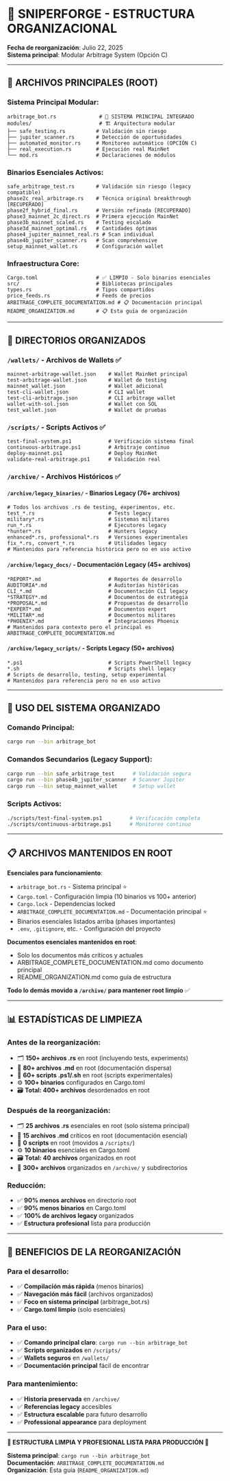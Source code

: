 # 📁 SNIPERFORGE - ESTRUCTURA ORGANIZACIONAL

**Fecha de reorganización**: Julio 22, 2025  
**Sistema principal**: Modular Arbitrage System (Opción C)

---

## 🎯 **ARCHIVOS PRINCIPALES (ROOT)**

### **Sistema Principal Modular**:
```
arbitrage_bot.rs              # 🎯 SISTEMA PRINCIPAL INTEGRADO
modules/                      # 🏗️ Arquitectura modular
├── safe_testing.rs          # Validación sin riesgo
├── jupiter_scanner.rs       # Detección de oportunidades
├── automated_monitor.rs     # Monitoreo automático (OPCIÓN C)
├── real_execution.rs        # Ejecución real MainNet
└── mod.rs                   # Declaraciones de módulos
```

### **Binarios Esenciales Activos**:
```
safe_arbitrage_test.rs       # Validación sin riesgo (legacy compatible)
phase2c_real_arbitrage.rs    # Técnica original breakthrough [RECUPERADO]
phase2f_hybrid_final.rs      # Versión refinada [RECUPERADO]
phase3_mainnet_2c_direct.rs  # Primera ejecución MainNet
phase3b_mainnet_scaled.rs    # Testing escalado
phase3d_mainnet_optimal.rs   # Cantidades óptimas
phase4_jupiter_mainnet_real.rs # Scan individual
phase4b_jupiter_scanner.rs   # Scan comprehensive
setup_mainnet_wallet.rs      # Configuración wallet
```

### **Infraestructura Core**:
```
Cargo.toml                   # ✅ LIMPIO - Solo binarios esenciales
src/                         # Bibliotecas principales
types.rs                     # Tipos compartidos
price_feeds.rs               # Feeds de precios
ARBITRAGE_COMPLETE_DOCUMENTATION.md # 📋 Documentación principal
README_ORGANIZATION.md       # 📋 Esta guía de organización
```

---

## 📁 **DIRECTORIOS ORGANIZADOS**

### **`/wallets/`** - Archivos de Wallets ✅
```
mainnet-arbitrage-wallet.json    # Wallet MainNet principal
test-arbitrage-wallet.json       # Wallet de testing
mainnet_wallet.json              # Wallet adicional
test-cli-wallet.json             # CLI wallet
test-cli-arbitrage.json          # CLI arbitrage wallet
wallet-with-sol.json             # Wallet con SOL
test_wallet.json                 # Wallet de pruebas
```

### **`/scripts/`** - Scripts Activos ✅
```
test-final-system.ps1            # Verificación sistema final
continuous-arbitrage.ps1         # Arbitraje continuo
deploy-mainnet.ps1               # Deploy MainNet
validate-real-arbitrage.ps1      # Validación real
```

### **`/archive/`** - Archivos Históricos ✅

#### **`/archive/legacy_binaries/`** - Binarios Legacy (76+ archivos)
```
# Todos los archivos .rs de testing, experimentos, etc.
test_*.rs                        # Tests legacy
military*.rs                     # Sistemas militares
run_*.rs                         # Ejecutores legacy
*hunter*.rs                      # Hunters legacy
enhanced*.rs, professional*.rs   # Versiones experimentales
fix_*.rs, convert_*.rs           # Utilidades legacy
# Mantenidos para referencia histórica pero no en uso activo
```

#### **`/archive/legacy_docs/`** - Documentación Legacy (45+ archivos)
```
*REPORT*.md                      # Reportes de desarrollo
AUDITORIA*.md                    # Auditorías históricas
CLI_*.md                         # Documentación CLI legacy
*STRATEGY*.md                    # Documentos de estrategia
*PROPOSAL*.md                    # Propuestas de desarrollo
*EXPERT*.md                      # Documentos expert
*MILITAR*.md                     # Documentos militares
*PHOENIX*.md                     # Integraciones Phoenix
# Mantenidos para contexto pero el principal es ARBITRAGE_COMPLETE_DOCUMENTATION.md
```

#### **`/archive/legacy_scripts/`** - Scripts Legacy (50+ archivos)
```
*.ps1                            # Scripts PowerShell legacy
*.sh                             # Scripts shell legacy
# Scripts de desarrollo, testing, setup experimental
# Mantenidos para referencia pero no en uso activo
```

---

## 🎯 **USO DEL SISTEMA ORGANIZADO**

### **Comando Principal**:
```bash
cargo run --bin arbitrage_bot
```

### **Comandos Secundarios (Legacy Support)**:
```bash
cargo run --bin safe_arbitrage_test      # Validación segura
cargo run --bin phase4b_jupiter_scanner  # Scanner Jupiter
cargo run --bin setup_mainnet_wallet     # Setup wallet
```

### **Scripts Activos**:
```bash
./scripts/test-final-system.ps1         # Verificación completa
./scripts/continuous-arbitrage.ps1      # Monitoreo continuo
```

---

## 📋 **ARCHIVOS MANTENIDOS EN ROOT**

**Esenciales para funcionamiento**:
- `arbitrage_bot.rs` - Sistema principal ⭐
- `Cargo.toml` - Configuración limpia (10 binarios vs 100+ anterior)
- `Cargo.lock` - Dependencias locked
- `ARBITRAGE_COMPLETE_DOCUMENTATION.md` - Documentación principal ⭐
- Binarios esenciales listados arriba (phases importantes)
- `.env`, `.gitignore`, etc. - Configuración del proyecto

**Documentos esenciales mantenidos en root**:
- Solo los documentos más críticos y actuales
- ARBITRAGE_COMPLETE_DOCUMENTATION.md como documento principal
- README_ORGANIZATION.md como guía de estructura

**Todo lo demás movido a `/archive/` para mantener root limpio** ✅

---

## 📊 **ESTADÍSTICAS DE LIMPIEZA**

### **Antes de la reorganización**:
- 🗂️ **150+ archivos .rs** en root (incluyendo tests, experiments)  
- 📄 **80+ archivos .md** en root (documentación dispersa)
- 📜 **60+ scripts .ps1/.sh** en root (scripts experimentales)
- ⚙️ **100+ binarios** configurados en Cargo.toml
- 🗃️ **Total: 400+ archivos** desordenados en root

### **Después de la reorganización**:
- 🗂️ **25 archivos .rs** esenciales en root (solo sistema principal)
- 📄 **15 archivos .md** críticos en root (documentación esencial)
- 📜 **0 scripts** en root (movidos a `/scripts/`)  
- ⚙️ **10 binarios** esenciales en Cargo.toml
- 🗃️ **Total: 40 archivos** organizados en root
- 📁 **300+ archivos** organizados en `/archive/` y subdirectorios

### **Reducción**:
- ✅ **90% menos archivos** en directorio root
- ✅ **90% menos binarios** en Cargo.toml
- ✅ **100% de archivos legacy** organizados
- ✅ **Estructura profesional** lista para producción

---

## 🚀 **BENEFICIOS DE LA REORGANIZACIÓN**

### **Para el desarrollo**:
- ✅ **Compilación más rápida** (menos binarios)
- ✅ **Navegación más fácil** (archivos organizados)
- ✅ **Foco en sistema principal** (arbitrage_bot.rs)
- ✅ **Cargo.toml limpio** (solo esenciales)

### **Para el uso**:
- ✅ **Comando principal claro**: `cargo run --bin arbitrage_bot`
- ✅ **Scripts organizados** en `/scripts/`
- ✅ **Wallets seguros** en `/wallets/`
- ✅ **Documentación principal** fácil de encontrar

### **Para mantenimiento**:
- ✅ **Historia preservada** en `/archive/`
- ✅ **Referencias legacy** accesibles
- ✅ **Estructura escalable** para futuro desarrollo
- ✅ **Professional appearance** para deployment

---

**🎉 ESTRUCTURA LIMPIA Y PROFESIONAL LISTA PARA PRODUCCIÓN 🎉**

**Sistema principal**: `cargo run --bin arbitrage_bot`  
**Documentación**: `ARBITRAGE_COMPLETE_DOCUMENTATION.md`  
**Organización**: Esta guía (`README_ORGANIZATION.md`)
